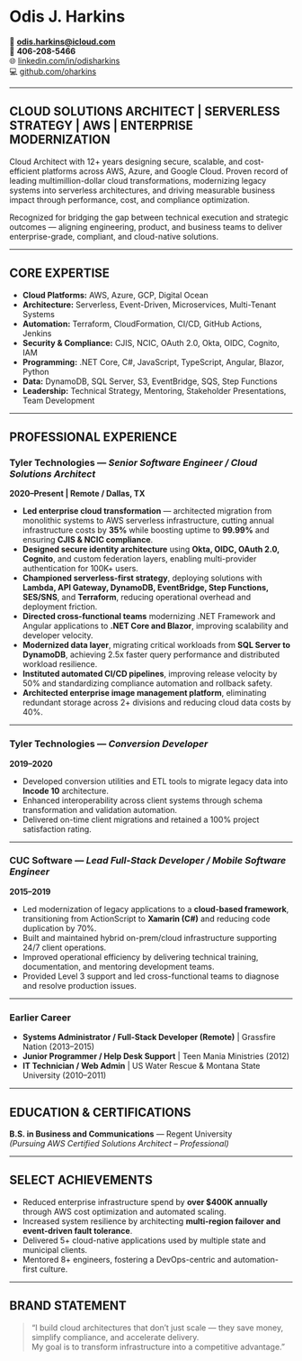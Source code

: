 # Odis J. Harkins
📧 **odis.harkins@icloud.com**  
📱 **406-208-5466**  
🌐 [linkedin.com/in/odisharkins](https://linkedin.com/in/odisharkins)  
💻 [github.com/oharkins](https://github.com/oharkins)  

---

## **CLOUD SOLUTIONS ARCHITECT | SERVERLESS STRATEGY | AWS | ENTERPRISE MODERNIZATION**

Cloud Architect with 12+ years designing secure, scalable, and cost-efficient platforms across AWS, Azure, and Google Cloud. Proven record of leading multimillion-dollar cloud transformations, modernizing legacy systems into serverless architectures, and driving measurable business impact through performance, cost, and compliance optimization.  

Recognized for bridging the gap between technical execution and strategic outcomes — aligning engineering, product, and business teams to deliver enterprise-grade, compliant, and cloud-native solutions.

---

## **CORE EXPERTISE**

- **Cloud Platforms:** AWS, Azure, GCP, Digital Ocean  
- **Architecture:** Serverless, Event-Driven, Microservices, Multi-Tenant Systems  
- **Automation:** Terraform, CloudFormation, CI/CD, GitHub Actions, Jenkins  
- **Security & Compliance:** CJIS, NCIC, OAuth 2.0, Okta, OIDC, Cognito, IAM  
- **Programming:** .NET Core, C#, JavaScript, TypeScript, Angular, Blazor, Python  
- **Data:** DynamoDB, SQL Server, S3, EventBridge, SQS, Step Functions  
- **Leadership:** Technical Strategy, Mentoring, Stakeholder Presentations, Team Development  

---

## **PROFESSIONAL EXPERIENCE**

### **Tyler Technologies** — *Senior Software Engineer / Cloud Solutions Architect*  
**2020–Present | Remote / Dallas, TX**

- **Led enterprise cloud transformation** — architected migration from monolithic systems to AWS serverless infrastructure, cutting annual infrastructure costs by **35%** while boosting uptime to **99.99%** and ensuring **CJIS & NCIC compliance**.  
- **Designed secure identity architecture** using **Okta, OIDC, OAuth 2.0, Cognito**, and custom federation layers, enabling multi-provider authentication for 100K+ users.  
- **Championed serverless-first strategy**, deploying solutions with **Lambda, API Gateway, DynamoDB, EventBridge, Step Functions, SES/SNS**, and **Terraform**, reducing operational overhead and deployment friction.  
- **Directed cross-functional teams** modernizing .NET Framework and Angular applications to **.NET Core and Blazor**, improving scalability and developer velocity.  
- **Modernized data layer**, migrating critical workloads from **SQL Server to DynamoDB**, achieving 2.5x faster query performance and distributed workload resilience.  
- **Instituted automated CI/CD pipelines**, improving release velocity by 50% and standardizing compliance automation and rollback safety.  
- **Architected enterprise image management platform**, eliminating redundant storage across 2+ divisions and reducing cloud data costs by 40%.  

---

### **Tyler Technologies** — *Conversion Developer*  
**2019–2020**

- Developed conversion utilities and ETL tools to migrate legacy data into **Incode 10** architecture.  
- Enhanced interoperability across client systems through schema transformation and validation automation.  
- Delivered on-time client migrations and retained a 100% project satisfaction rating.  

---

### **CUC Software** — *Lead Full-Stack Developer / Mobile Software Engineer*  
**2015–2019**

- Led modernization of legacy applications to a **cloud-based framework**, transitioning from ActionScript to **Xamarin (C#)** and reducing code duplication by 70%.  
- Built and maintained hybrid on-prem/cloud infrastructure supporting 24/7 client operations.  
- Improved operational efficiency by delivering technical training, documentation, and mentoring development teams.  
- Provided Level 3 support and led cross-functional teams to diagnose and resolve production issues.  

---

### **Earlier Career**
- **Systems Administrator / Full-Stack Developer (Remote)** | Grassfire Nation (2013–2015)  
- **Junior Programmer / Help Desk Support** | Teen Mania Ministries (2012)  
- **IT Technician / Web Admin** | US Water Rescue & Montana State University (2010–2011)  

---

## **EDUCATION & CERTIFICATIONS**

**B.S. in Business and Communications** — Regent University  
*(Pursuing AWS Certified Solutions Architect – Professional)*  

---

## **SELECT ACHIEVEMENTS**

- Reduced enterprise infrastructure spend by **over $400K annually** through AWS cost optimization and automated scaling.  
- Increased system resilience by architecting **multi-region failover and event-driven fault tolerance**.  
- Delivered 5+ cloud-native applications used by multiple state and municipal clients.  
- Mentored 8+ engineers, fostering a DevOps-centric and automation-first culture.  

---

## **BRAND STATEMENT**

> “I build cloud architectures that don’t just scale — they save money, simplify compliance, and accelerate delivery.  
> My goal is to transform infrastructure into a competitive advantage.”
